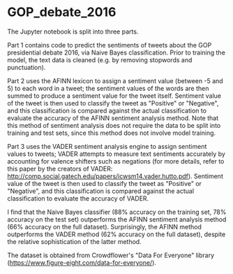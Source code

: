 # GOP_debate_2016

The Jupyter notebook is split into three parts.

Part 1 contains code to predict the sentiments of tweets about the GOP presidential debate 2016, via Naive Bayes classification. Prior to training the model, the text data is cleaned (e.g. by removing stopwords and punctuation).

Part 2 uses the AFINN lexicon to assign a sentiment value (between -5 and 5) to each word in a tweet; the sentiment values of the words are then summed to produce a sentiment value for the tweet itself. Sentiment value of the tweet is then used to classify the tweet as "Positive" or "Negative", and this classification is compared against the actual classification to evaluate the accuracy of the AFINN sentiment analysis method. Note that this method of sentiment analysis does not require the data to be split into training and test sets, since this method does not involve model training.

Part 3 uses the VADER sentiment analysis engine to assign sentiment values to tweets; VADER attempts to measure text sentiments accurately by accounting for valence shifters such as negations (for more details, refer to this paper by the creators of VADER: http://comp.social.gatech.edu/papers/icwsm14.vader.hutto.pdf). Sentiment value of the tweet is then used to classify the tweet as "Positive" or "Negative", and this classification is compared against the actual classification to evaluate the accuracy of VADER.

I find that the Naive Bayes classifier (88% accuracy on the training set, 78% accuracy on the test set) outperforms the AFINN sentiment analysis method (66% accuracy on the full dataset). Surprisingly, the AFINN method outperforms the VADER method (62% accuracy on the full dataset), despite the relative sophistication of the latter method.

The dataset is obtained from Crowdflower's "Data For Everyone" library (https://www.figure-eight.com/data-for-everyone/).
